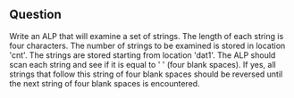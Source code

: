## Question
Write an ALP that will examine a set of strings. 
The length of each string is four characters. 
The number of strings to be examined is stored in location 'cnt'. The strings are stored starting from location 'dat1'. 
The ALP should scan each string and see if it is equal to '    ' (four blank spaces). 
If yes, all strings that follow this string of four blank spaces should be reversed until the next string of four blank spaces is encountered.
